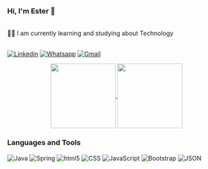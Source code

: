 ### Hi, I'm Ester 👋

<br>
👩‍💻 I am currently learning and studying about Technology
<br><br>

[![Linkedin](https://img.shields.io/badge/LinkedIn-0077B5?style=for-the-badge&logo=linkedin&logoColor=white)](https://www.linkedin.com/in/ester-g-tech/)
[![Whatsapp](https://img.shields.io/badge/WhatsApp-25D366?style=for-the-badge&logo=whatsapp&logoColor=white)](https://www.linkedin.com/in/ester-g-tech/)
[![Gmail](https://img.shields.io/badge/Gmail-D14836?style=for-the-badge&logo=gmail&logoColor=white)](https://www.mail.google.com/mail/u/0/?tab=rm&ogbl#inbox>)

<link rel="stylesheet" href="https://cdn.jsdelivr.net/gh/estergcarvalho/colored-icons@1.7.3/src/app/ci.min.css"/>
<p align="center">
      <a href="https://github.com/anuraghazra/github-readme-stats">
          <img height=150 align="center" src="https://github-readme-stats.vercel.app/api?username=estergcarvalho&count_private=true&theme=synthwave&show_icons=true&custom_title=Ester%20Github%20Status&hide=issues"/>
      </a>
      <a height=150 align="center" href="https://github.com/estergcarvalho/github-readme-stats">
          <img height=150 align="center"src="https://github-readme-stats.vercel.app/api/top-langs/?username=estergcarvalho&layout=compact&theme=synthwave"/>
      </a>
</p>

### Languages and Tools
<div style="display: inline_block">
    <img align="center" alt="Java" src="https://img.shields.io/badge/Java-ED8B00?style=for-the-badge&logo=openjdk&logoColor=white"/>
    <img align="center" alt="Spring" src="https://img.shields.io/badge/Spring-6DB33F?style=for-the-badge&logo=spring&logoColor=white"/>
    <img align="center" alt="html5" src="https://img.shields.io/badge/HTML5-E34F26?style=for-the-badge&logo=html5&logoColor=white"/>
    <img align="center" alt="CSS" src="https://img.shields.io/badge/CSS3-1572B6?style=for-the-badge&logo=css3&logoColor=white"/>
    <img align="center" alt="JavaScript" src="https://img.shields.io/badge/JavaScript-323330?style=for-the-badge&logo=javascript&logoColor=F7DF1E"/>
    <img align="center" alt="Bootstrap" src="https://img.shields.io/badge/Bootstrap-563D7C?style=for-the-badge&logo=bootstrap&logoColor=white"/>
    <img align="center" alt="JSON" src="https://img.shields.io/badge/json%20web%20tokens-323330?style=for-the-badge&logo=json-web-tokens&logoColor=pink"/>   
</div>

